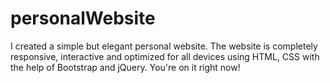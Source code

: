 # personalWebsite
I created a simple but elegant personal website. The website is completely responsive, interactive and optimized for all devices using HTML, CSS with the help of Bootstrap and jQuery. You're on it right now!
